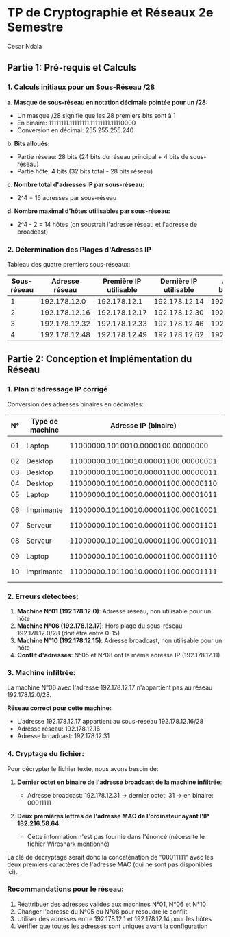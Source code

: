 
# TP de Cryptographie et Réseaux 2e Semestre
Cesar Ndala

## Partie 1: Pré-requis et Calculs

### 1. Calculs initiaux pour un Sous-Réseau /28

**a. Masque de sous-réseau en notation décimale pointée pour un /28:**
- Un masque /28 signifie que les 28 premiers bits sont à 1
- En binaire: 11111111.11111111.11111111.11110000
- Conversion en décimal: 255.255.255.240

**b. Bits alloués:**
- Partie réseau: 28 bits (24 bits du réseau principal + 4 bits de sous-réseau)
- Partie hôte: 4 bits (32 bits total - 28 bits réseau)

**c. Nombre total d'adresses IP par sous-réseau:**
- 2^4 = 16 adresses par sous-réseau

**d. Nombre maximal d'hôtes utilisables par sous-réseau:**
- 2^4 - 2 = 14 hôtes (on soustrait l'adresse réseau et l'adresse de broadcast)

### 2. Détermination des Plages d'Adresses IP

Tableau des quatre premiers sous-réseaux:

| Sous-réseau | Adresse réseau | Première IP utilisable | Dernière IP utilisable | Adresse broadcast |
|-------------|----------------|------------------------|------------------------|-------------------|
| 1           | 192.178.12.0   | 192.178.12.1           | 192.178.12.14          | 192.178.12.15     |
| 2           | 192.178.12.16  | 192.178.12.17          | 192.178.12.30          | 192.178.12.31     |
| 3           | 192.178.12.32  | 192.178.12.33          | 192.178.12.46          | 192.178.12.47     |
| 4           | 192.178.12.48  | 192.178.12.49          | 192.178.12.62          | 192.178.12.63     |

## Partie 2: Conception et Implémentation du Réseau

### 1. Plan d'adressage IP corrigé

Conversion des adresses binaires en décimales:

| N° | Type de machine | Adresse IP (binaire) | Adresse IP (décimal) | Valide dans 192.178.12.0/28? |
|----|------------------|-----------------------|----------------------|------------------------------|
| 01 | Laptop           | 11000000.1010010.0000100.00000000 | 192.178.12.0 | Non (adresse réseau) |
| 02 | Desktop          | 11000000.10110010.00001100.00000001 | 192.178.12.1 | Oui |
| 03 | Desktop          | 11000000.10110010.00001100.00000011 | 192.178.12.3 | Oui |
| 04 | Desktop          | 11000000.10110010.00001100.00000110 | 192.178.12.6 | Oui |
| 05 | Laptop           | 11000000.10110010.00001100.00001011 | 192.178.12.11 | Oui |
| 06 | Imprimante       | 11000000.10110010.00001100.00010001 | 192.178.12.17 | Non (hors plage 0-15) |
| 07 | Serveur          | 11000000.10110010.00001100.00001101 | 192.178.12.13 | Oui |
| 08 | Serveur          | 11000000.10110010.00001100.00001011 | 192.178.12.11 | Oui (identique au N°05) |
| 09 | Laptop           | 11000000.10110010.00001100.00001110 | 192.178.12.14 | Oui |
| 10 | Imprimante       | 11000000.10110010.00001100.00001111 | 192.178.12.15 | Non (adresse broadcast) |

### 2. Erreurs détectées:

1. **Machine N°01 (192.178.12.0)**: Adresse réseau, non utilisable pour un hôte
2. **Machine N°06 (192.178.12.17)**: Hors plage du sous-réseau 192.178.12.0/28 (doit être entre 0-15)
3. **Machine N°10 (192.178.12.15)**: Adresse broadcast, non utilisable pour un hôte
4. **Conflit d'adresses**: N°05 et N°08 ont la même adresse IP (192.178.12.11)

### 3. Machine infiltrée:

La machine N°06 avec l'adresse 192.178.12.17 n'appartient pas au réseau 192.178.12.0/28.

**Réseau correct pour cette machine:**
- L'adresse 192.178.12.17 appartient au sous-réseau 192.178.12.16/28
- Adresse réseau: 192.178.12.16
- Adresse broadcast: 192.178.12.31

### 4. Cryptage du fichier:

Pour décrypter le fichier texte, nous avons besoin de:
1. **Dernier octet en binaire de l'adresse broadcast de la machine infiltrée**:
   - Adresse broadcast: 192.178.12.31 → dernier octet: 31 → en binaire: 00011111

2. **Deux premières lettres de l'adresse MAC de l'ordinateur ayant l'IP 182.216.58.64**:
   - Cette information n'est pas fournie dans l'énoncé (nécessite le fichier Wireshark mentionné)

La clé de décryptage serait donc la concaténation de "00011111" avec les deux premiers caractères de l'adresse MAC (qui ne sont pas disponibles ici).

### Recommandations pour le réseau:
1. Réattribuer des adresses valides aux machines N°01, N°06 et N°10
2. Changer l'adresse du N°05 ou N°08 pour résoudre le conflit
3. Utiliser des adresses entre 192.178.12.1 et 192.178.12.14 pour les hôtes
4. Vérifier que toutes les adresses sont uniques avant la configuration